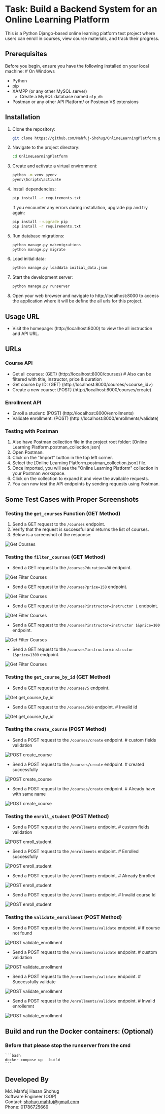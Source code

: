 # Task: Build a Backend System for an Online Learning Platform

This is a Python Django-based online learning platform test project where users can enroll in courses, view course materials, and track their progress.

## Prerequisites

Before you begin, ensure you have the following installed on your local machine: # On Windows

- Python
- pip
- XAMPP (or any other MySQL server)
  - Create a MySQL database named `olp_db`
- Postman or any other API Platform/ or Postman VS extensions

## Installation

1. Clone the repository:

    ```bash
    git clone https://github.com/Mahfuj-Shohug/OnlineLearningPlatform.git
    ```

2. Navigate to the project directory:

    ```bash
    cd OnlineLearningPlatform
    ```

3. Create and activate a virtual environment:

    ```bash
    python -m venv pyenv
    pyenv\Scripts\activate  
    ```

4. Install dependencies:

    ```bash
    pip install -r requirements.txt
    ```

    If you encounter any errors during installation, upgrade pip and try again:

    ```bash
    pip install --upgrade pip
    pip install -r requirements.txt
    ```

5. Run database migrations:

    ```bash
    python manage.py makemigrations
    python manage.py migrate
    ```

6. Load initial data:

    ```bash
    python manage.py loaddata initial_data.json
    ```

7. Start the development server:

    ```bash
    python manage.py runserver
    ```

8. Open your web browser and navigate to http://localhost:8000 to access the application where it will be define the all urls for this project.

## Usage URL

- Visit the homepage: (http://localhost:8000) to view the all instruction and API URL.

## URLs

### Course API
- Get all courses: (GET) (http://localhost:8000/courses)  # Also can be filtered with title, instructor, price & duration
- Get course by ID: (GET) (http://localhost:8000/courses/<course_id>)
- Create a new course: (POST) (http://localhost:8000/courses/create)

### Enrollment API
- Enroll a student: (POST) (http://localhost:8000/enrollments)
- Validate enrollment: (POST) (http://localhost:8000/enrollments/validate)

### Testing with Postman

1. Also have Postman collection file in the project root folder: [Online Learning Platform.postman_collection.json]
2. Open Postman.
3. Click on the "Import" button in the top left corner.
4. Select the [Online Learning Platform.postman_collection.json] file.
5. Once imported, you will see the "Online Learning Platform" collection in your Postman workspace.
6. Click on the collection to expand it and view the available requests.
7. You can now test the API endpoints by sending requests using Postman.


## Some Test Cases with Proper Screenshots

### Testing the `get_courses` Function (GET Method)

1. Send a GET request to the `/courses` endpoint.
2. Verify that the request is successful and returns the list of courses.
3. Below is a screenshot of the response:

![Get Courses](./screenshots/get_courses.png)

### Testing the `filter_courses` (GET Method)

- Send a GET request to the `/courses?duration=90` endpoint.

![Get Filter Courses](./screenshots/filter_courses.png)

- Send a GET request to the `/courses?price=150` endpoint.

![Get Filter Courses](./screenshots/filter_courses2.png)

- Send a GET request to the `/courses?instructor=instructor 1` endpoint.

![Get Filter Courses](./screenshots/filter_courses3.png)

- Send a GET request to the `/courses?instructor=instructor 1&price=100` endpoint.

![Get Filter Courses](./screenshots/filter_courses4.png)

- Send a GET request to the `/courses?instructor=instructor 1&price=1300` endpoint.

![Get Filter Courses](./screenshots/filter_courses5.png)


### Testing the `get_course_by_id` (GET Method)

- Send a GET request to the `/courses/5` endpoint.

![Get get_course_by_id](./screenshots/get_course_by_id.png)

- Send a GET request to the `/courses/500` endpoint. # Invalid id

![Get get_course_by_id](./screenshots/get_course_by_id2.png)


### Testing the `create_course` (POST Method)

- Send a POST request to the `/courses/create` endpoint. # custom fields validation 

![POST create_course](./screenshots/create_course.png)

- Send a POST request to the `/courses/create` endpoint. # created successfully

![POST create_course](./screenshots/create_course2.png)

- Send a POST request to the `/courses/create` endpoint. # Already have with same name

![POST create_course](./screenshots/create_course3.png)


### Testing the `enroll_student` (POST Method)

- Send a POST request to the `/enrollments` endpoint. # custom fields validation 

![POST enroll_student](./screenshots/enroll_student.png)

- Send a POST request to the `/enrollments` endpoint. # Enrolled successfully

![POST enroll_student](./screenshots/enroll_student2.png)

- Send a POST request to the `/enrollments` endpoint. # Already Enrolled

![POST enroll_student](./screenshots/enroll_student3.png)

- Send a POST request to the `/enrollments` endpoint. # Invalid course Id

![POST enroll_student](./screenshots/enroll_student4.png)


### Testing the `validate_enrollment` (POST Method)

- Send a POST request to the `/enrollments/validate` endpoint. # if course not found

![POST validate_enrollment](./screenshots/validate_enrollment.png)

- Send a POST request to the `/enrollments/validate` endpoint. # custom validation

![POST validate_enrollment](./screenshots/validate_enrollment2.png)

- Send a POST request to the `/enrollments/validate` endpoint. # Successfully validate

![POST validate_enrollment](./screenshots/validate_enrollment3.png)

- Send a POST request to the `/enrollments/validate` endpoint. # Invalid enrollemnt 

![POST validate_enrollment](./screenshots/validate_enrollment4.png)


## Build and run the Docker containers: (Optional)
### Before that please stop the runserver from the cmd

    ```bash
    docker-compose up --build
    ```


## Developed By

Md. Mahfuj Hasan Shohug  
Software Engineer (OOP)  
Contact: shohug.mahfuj@gmail.com  
Phone: 01786725669